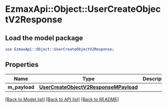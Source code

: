 # EzmaxApi::Object::UserCreateObjectV2Response

## Load the model package
```perl
use EzmaxApi::Object::UserCreateObjectV2Response;
```

## Properties
Name | Type | Description | Notes
------------ | ------------- | ------------- | -------------
**m_payload** | [**UserCreateObjectV2ResponseMPayload**](UserCreateObjectV2ResponseMPayload.md) |  | 

[[Back to Model list]](../README.md#documentation-for-models) [[Back to API list]](../README.md#documentation-for-api-endpoints) [[Back to README]](../README.md)


